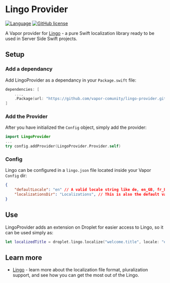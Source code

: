 # Lingo Provider

[![Language](https://img.shields.io/badge/Swift-3.1-brightgreen.svg)](http://swift.org)
[![GitHub license](https://img.shields.io/badge/license-MIT-blue.svg)](https://raw.githubusercontent.com/vapor-community/markdown-provider/master/LICENSE)

A Vapor provider for [Lingo](https://github.com/miroslavkovac/Lingo) - a pure Swift localization library ready to be used in Server Side Swift projects.

## Setup 

### Add a dependancy

Add LingoProvider as a dependancy in your `Package.swift` file:

```swift
dependencies: [
	...,
	.Package(url: "https://github.com/vapor-comunity/lingo-provider.git", majorVersion: 1)]
]
```

### Add the Provider

After you have initialized the `Config` object, simply add the provider:

```swift
import LingoProvider
...
try config.addProvider(LingoProvider.Provider.self)
```

### Config

Lingo can be configured in a `lingo.json` file located inside your Vapor `Config` dir:

```json
{
    "defaultLocale": "en" // A valid locale string like de, en_GB, fr_FR, etc.
    "localizationsDir": "Localizations", // This is also the default value if omitted
}
```

## Use

LingoProvider adds an extension on Droplet for easier access to Lingo, so it can be used simply as:

```swift
let localizedTitle = droplet.lingo.localize("welcome.title", locale: "en")
```

## Learn more

- [Lingo](https://github.com/miroslavkovac/Lingo) - learn more about the localization file format, pluralization support, and see how you can get the most out of the Lingo.
